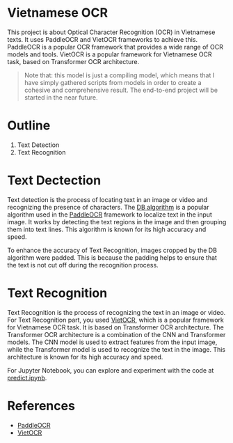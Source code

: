 # Vietnamese OCR

This project is about Optical Character Recognition (OCR) in Vietnamese texts. It uses PaddleOCR and VietOCR frameworks to achieve this. PaddleOCR is a popular OCR framework that provides a wide range of OCR models and tools. VietOCR is a popular framework for Vietnamese OCR task, based on Transformer OCR architecture.

>Note that: this model is just a compiling model, which means that I have simply gathered scripts from models in order to create a cohesive and comprehensive result. The end-to-end project will be started in the near future.

# Outline

1. Text Detection
2. Text Recognition

# Text Dectection
Text detection is the process of locating text in an image or video and recognizing the presence of characters. The [DB algorithm](https://github.com/PaddlePaddle/PaddleOCR/blob/release/2.6/doc/doc_en/algorithm_det_db_en.md) is a popular algorithm used in the [PaddleOCR](https://github.com/PaddlePaddle/PaddleOCR) framework to localize text in the input image. It works by detecting the text regions in the image and then grouping them into text lines. This algorithm is known for its high accuracy and speed.

To enhance the accuracy of Text Recognition, images cropped by the DB algorithm were padded. This is because the padding helps to ensure that the text is not cut off during the recognition process.

# Text Recognition

Text Recognition is the process of recognizing the text in an image or video. For Text Recognition part, you used [VietOCR](https://github.com/pbcquoc/vietocr), which is a popular framework for Vietnamese OCR task. It is based on Transformer OCR architecture. The Transformer OCR architecture is a combination of the CNN and Transformer models. The CNN model is used to extract features from the input image, while the Transformer model is used to recognize the text in the image. This architecture is known for its high accuracy and speed.


For Jupyter Notebook, you can explore and experiment with the code at [predict.ipynb](https://github.com/bmd1905/vietnamese-ocr/blob/master/predict.ipynb).

# References

- [PaddleOCR](https://github.com/PaddlePaddle/PaddleOCR)
- [VietOCR](https://github.com/pbcquoc/vietocr)
